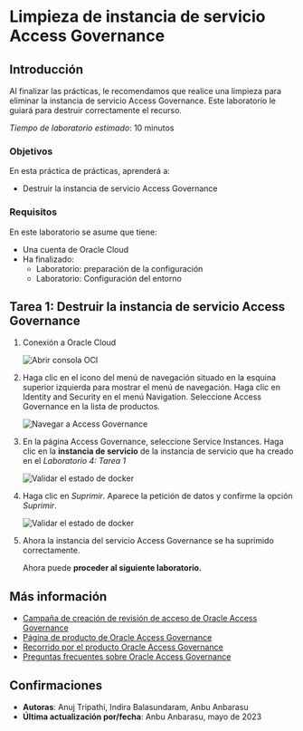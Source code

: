 # Limpieza de instancia de servicio Access Governance

## Introducción

Al finalizar las prácticas, le recomendamos que realice una limpieza para eliminar la instancia de servicio Access Governance. Este laboratorio le guiará para destruir correctamente el recurso.

_Tiempo de laboratorio estimado_: 10 minutos

### Objetivos

En esta práctica de prácticas, aprenderá a:

*   Destruir la instancia de servicio Access Governance

### Requisitos

En este laboratorio se asume que tiene:

*   Una cuenta de Oracle Cloud
*   Ha finalizado:
    *   Laboratorio: preparación de la configuración
    *   Laboratorio: Configuración del entorno

## Tarea 1: Destruir la instancia de servicio Access Governance

1.  Conexión a Oracle Cloud
    
    ![Abrir consola OCI](images/open-oci-console.png)
    
2.  Haga clic en el icono del menú de navegación situado en la esquina superior izquierda para mostrar el menú de navegación. Haga clic en Identity and Security en el menú Navigation. Seleccione Access Governance en la lista de productos.
    
    ![Navegar a Access Governance](images/access-governance.png)
    
3.  En la página Access Governance, seleccione Service Instances. Haga clic en la **instancia de servicio** de la instancia de servicio que ha creado en el _Laboratorio 4: Tarea 1_
    
    ![Validar el estado de docker](images/service-instance.png)
    
4.  Haga clic en _Suprimir_. Aparece la petición de datos y confirme la opción _Suprimir_.
    
    ![Validar el estado de docker](images/delete-service-instance.png)
    
5.  Ahora la instancia del servicio Access Governance se ha suprimido correctamente.
    
    Ahora puede **proceder al siguiente laboratorio.**
    

## Más información

*   [Campaña de creación de revisión de acceso de Oracle Access Governance](https://docs.oracle.com/en/cloud/paas/access-governance/pdapg/index.html)
*   [Página de producto de Oracle Access Governance](https://www.oracle.com/security/cloud-security/access-governance/)
*   [Recorrido por el producto Oracle Access Governance](https://www.oracle.com/webfolder/s/quicktours/paas/pt-sec-access-governance/index.html)
*   [Preguntas frecuentes sobre Oracle Access Governance](https://www.oracle.com/security/cloud-security/access-governance/faq/)

## Confirmaciones

*   **Autoras**: Anuj Tripathi, Indira Balasundaram, Anbu Anbarasu
*   **Última actualización por/fecha**: Anbu Anbarasu, mayo de 2023